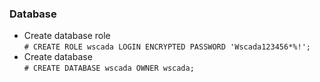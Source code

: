 ### Database
* Create database role  
  `# CREATE ROLE wscada LOGIN ENCRYPTED PASSWORD 'Wscada123456*%!';`
* Create database  
  `# CREATE DATABASE wscada OWNER wscada;`

